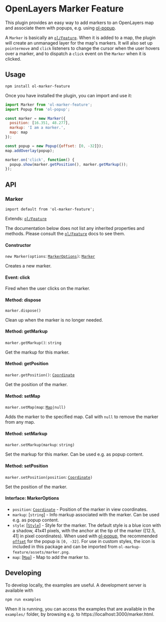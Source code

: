 # OpenLayers Marker Feature

This plugin provides an easy way to add markers to an OpenLayers map and associate them with popups, e.g. using [ol-popup](https://npmjs.com/package/ol-popup).

A `Marker` is basically an [`ol/Feature`](https://openlayers.org/en/latest/apidoc/module-ol_Feature-Feature.html). When it is added to a map, the plugin will create an unmanaged layer for the map's markers. It will also set up `pointermove` and `click` listeners to change the cursor when the user hovers over a marker, and to dispatch a `click` event on the `Marker` when it is clicked.

## Usage

    npm install ol-marker-feature

Once you have installed the plugin, you can import and use it:

```js
import Marker from 'ol-marker-feature';
import Popup from 'ol-popup';

const marker = new Marker({
  position: [16.351, 48.277],
  markup: 'I am a marker.',
  map: map
});

const popup = new Popup({offset: [0, -32]});
map.addOverlay(popup);

marker.on('click', function() {
  popup.show(marker.getPosition(), marker.getMarkup());
});
```

## API

### Marker

`import default from 'ol-marker-feature';`

Extends: [`ol/Feature`](https://openlayers.org/en/latest/apidoc/module-ol_Feature-Feature.html)

The documentation below does not list any inherited properties and methods. Please consult the [`ol/Feature`](https://openlayers.org/en/latest/apidoc/module-ol_Feature-Feature.html) docs to see them.

#### Constructor

`new Marker(options`: [`MarkerOptions`](#markeroptions)`)`: [`Marker`](#marker)

Creates a new marker.

#### Event: click

Fired when the user clicks on the marker.

#### Method: dispose

`marker.dispose()`

Clean up when the marker is no longer needed.

#### Method: getMarkup

`marker.getMarkup()`: `string`

Get the markup for this marker.

#### Method: getPosition

`marker.getPosition()`: [`Coordinate`](https://openlayers.org/en/latest/apidoc/module-ol_coordinate.html#~Coordinate)

Get the position of the marker.

#### Method: setMap

`marker.setMap(map`: [`Map`](https://openlayers.org/en/latest/apidoc/module-ol_Map-Map.html)`|null)`

Adds the marker to the specified map. Call with `null` to remove the marker from any map.

#### Method: setMarkup

`marker.setMarkup(markup`: `string)`

Set the markup for this marker. Can be used e.g. as popup content.

#### Method: setPosition

`marker.setPosition(position`: [`Coordinate`](https://openlayers.org/en/latest/apidoc/module-ol_coordinate.html#~Coordinate)`)`

Set the position of the marker.

#### Interface: MarkerOptions

* `position`: [`Coordinate`](https://openlayers.org/en/latest/apidoc/module-ol_coordinate.html#~Coordinate) - Position of the marker in view coordinates.
* `markup`: [`string`] - Info markup associated with the marker. Can be used e.g. as popup content.
* `style`: [[`Style`](https://openlayers.org/en/latest/apidoc/module-ol_style_Style-Style.html)] - Style for the marker. The default style is a blue icon with a shadow, 41x41 pixels, with the anchor at the tip of the marker ([12.5, 41] in pixel coordinates). When used with [ol-popup](https://npmjs.com/package/ol-popup), the recommended [`offset`](https://openlayers.org/en/latest/apidoc/module-ol_Overlay-Overlay.html) for the popup is `[0, -32]`. For use in custom styles, the icon is included in this package and can be imported from `ol-markup-feature/assets/marker.png`.
* `map`: [[`Map`](https://openlayers.org/en/latest/apidoc/module-ol_Map-Map.html)] - Map to add the marker to.

## Developing

To develop locally, the examples are useful. A development server is available with

    npm run examples

When it is running, you can access the examples that are available in the `examples/` folder, by browsing e.g. to https://localhost:3000/marker.html.
